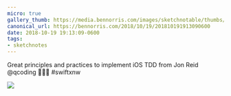 ```yaml
---
micro: true
gallery_thumb: https://media.bennorris.com/images/sketchnotable/thumbs/swift-by-northwest-2018-sketchnotes-08.jpg
canonical_url: https://bennorris.com/2018/10/19/201810191913090600
date: 2018-10-19 19:13:09-0600
tags:
- sketchnotes
---
```


Great principles and practices to implement iOS TDD from Jon Reid @qcoding 📱✍🏼 #swiftxnw

<img src="https://media.bennorris.com/images/sketchnotable/swift-by-northwest-2018/swift-by-northwest-2018-sketchnotes-08.jpg" />